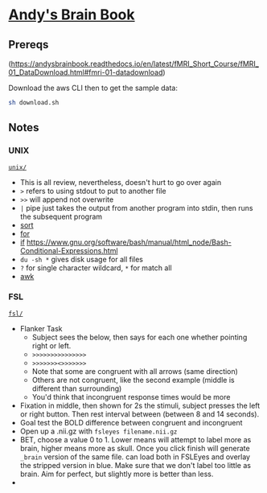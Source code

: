 # [Andy's Brain Book](https://andysbrainbook.readthedocs.io/en/latest/index.html)

## Prereqs

(https://andysbrainbook.readthedocs.io/en/latest/fMRI_Short_Course/fMRI_01_DataDownload.html#fmri-01-datadownload)

Download the aws CLI then to get the sample data:

```bash
sh download.sh
```

## Notes

### UNIX

[`unix/`](./unix/)

- This is all review, nevertheless, doesn't hurt to go over again
- `>` refers to using stdout to put to another file
- `>>` will append not overwrite
- `|` pipe just takes the output from another program into stdin, then runs the subsequent program
- [sort](./unix/sort.sh)
- [for](./unix/for.sh)
- [if](./unix/if.sh) https://www.gnu.org/software/bash/manual/html_node/Bash-Conditional-Expressions.html
- `du -sh *` gives disk usage for all files
- `?` for single character wildcard, `*` for match all
- [awk](./unix/awk.sh)

### FSL

[`fsl/`](./fsl/)

- Flanker Task
 	- Subject sees the below, then says for each one whether pointing right or left.
	- `>>>>>>>>>>>>>>>`
	- `>>>>>>><>>>>>>>`
	- Note that some are congruent with all arrows (same direction)
	- Others are not congruent, like the second example (middle is different than surrounding)
	- You'd think that incongruent response times would be more
- Fixation in middle, then shown for 2s the stimuli, subject presses the left or right button. Then rest interval between (between 8 and 14 seconds).
- Goal test the BOLD difference between congruent and incongruent
- Open up a .nii.gz with `fsleyes filename.nii.gz`
- BET, choose a value 0 to 1. Lower means will attempt to label more as brain, higher means more as skull. Once you click finish will generate `_brain` version of the same file. can load both in FSLEyes and overlay the stripped version in blue. Make sure that we don't label too little as brain. Aim for perfect, but slightly more is better than less.  
- 
